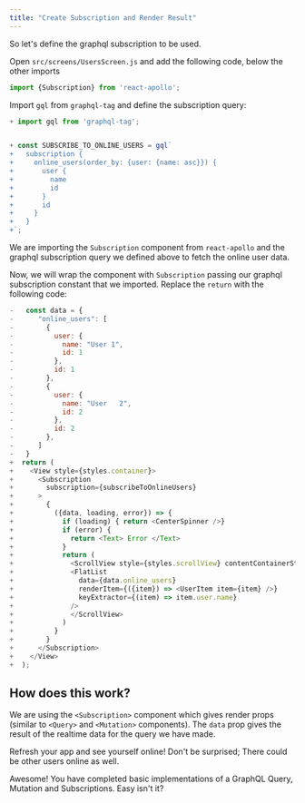 ```yaml
---
title: "Create Subscription and Render Result"
---
```


So let's define the graphql subscription to be used.

Open `src/screens/UsersScreen.js` and add the following code, below the other imports

```javascript
import {Subscription} from 'react-apollo';
```

Import `gql` from `graphql-tag` and define the subscription query:

```js
+ import gql from 'graphql-tag';


+ const SUBSCRIBE_TO_ONLINE_USERS = gql`
+   subscription {
+     online_users(order_by: {user: {name: asc}}) {
+       user {
+         name
+         id
+       }
+       id
+     }
+   }
+`; 
```

We are importing the `Subscription` component from `react-apollo` and the graphql subscription query we defined above to fetch the online user data.

Now, we will wrap the component with `Subscription` passing our graphql subscription constant that we imported. Replace the `return` with the following code:

```javascript
-   const data = {
-      "online_users": [
-        {
-          user: {
-            name: "User 1",
-            id: 1
-          },
-          id: 1
-        },
-        {
-          user: {
-            name: "User   2",
-            id: 2
-          },
-          id: 2
-        },
-      ]
-   }
+  return (
+    <View style={styles.container}>
+      <Subscription
+        subscription={subscribeToOnlineUsers}
+      >
+        {
+          ({data, loading, error}) => {
+            if (loading) { return <CenterSpinner />}
+            if (error) {
+              return <Text> Error </Text>
+            }
+            return (
+              <ScrollView style={styles.scrollView} contentContainerStyle={styles.scrollViewContainer}>
+              <FlatList
+                data={data.online_users}
+                renderItem={({item}) => <UserItem item={item} />}
+                keyExtractor={(item) => item.user.name}
+              />
+              </ScrollView>
+            )
+          }
+        }
+      </Subscription>
+    </View>
+  );
```

How does this work?
-------------------
We are using the `<Subscription>` component which gives render props (similar to `<Query>` and `<Mutation>` components). The `data` prop gives the result of the realtime data for the query we have made.

Refresh your app and see yourself online! Don't be surprised; There could be other users online as well.

Awesome! You have completed basic implementations of a GraphQL Query, Mutation and Subscriptions. Easy isn't it?
